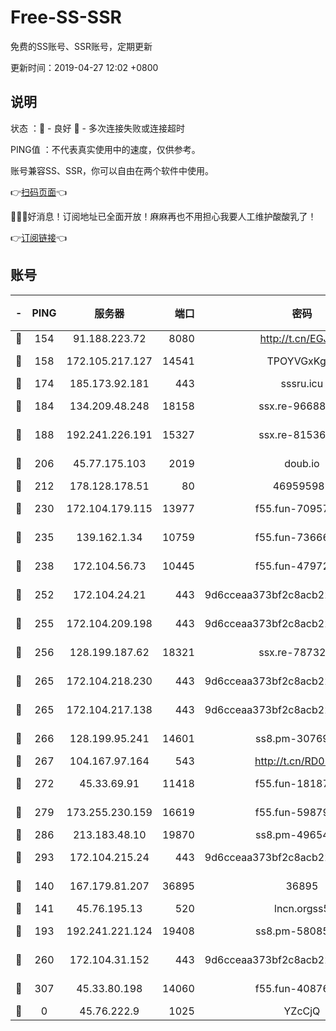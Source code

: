 # Free-SS-SSR

免费的SS账号、SSR账号，定期更新

更新时间：2019-04-27 12:02 +0800

## 说明

状态     ：🙂 - 良好 🙁 - 多次连接失败或连接超时

PING值   ：不代表真实使用中的速度，仅供参考。

账号兼容SS、SSR，你可以自由在两个软件中使用。

👉[扫码页面](https://liesauer.github.io/Free-SS-SSR/)👈

🎉🎉🎉好消息！订阅地址已全面开放！麻麻再也不用担心我要人工维护酸酸乳了！

👉[订阅链接](https://www.liesauer.net/yogurt/subscribe?ACCESS_TOKEN=DAYxR3mMaZAsaqUb)👈

## 账号

|-|PING|服务器|端口|密码|加密方式|区域|
|:----:|:----:|:-----:|-----:|:----:|:----:|:----:|
|🙂|154|91.188.223.72|8080|http://t.cn/EGJIyrl|rc4-md5|RU|
|🙂|158|172.105.217.127|14541|TPOYVGxKglpi|aes-256-cfb|JP|
|🙂|174|185.173.92.181|443|sssru.icu|rc4-md5|RU|
|🙂|184|134.209.48.248|18158|ssx.re-96688655|aes-256-cfb|US|
|🙂|188|192.241.226.191|15327|ssx.re-81536491|aes-256-cfb|US|
|🙂|206|45.77.175.103|2019|doub.io|aes-128-ctr|SG|
|🙂|212|178.128.178.51|80|469595985|chacha20|US|
|🙂|230|172.104.179.115|13977|f55.fun-70957835|aes-256-cfb|SG|
|🙂|235|139.162.1.34|10759|f55.fun-73666722|aes-256-cfb|SG|
|🙂|238|172.104.56.73|10445|f55.fun-47972677|aes-256-cfb|SG|
|🙂|252|172.104.24.21|443|9d6cceaa373bf2c8acb22e60b6a58be6|aes-256-cfb|US|
|🙂|255|172.104.209.198|443|9d6cceaa373bf2c8acb22e60b6a58be6|aes-256-cfb|US|
|🙂|256|128.199.187.62|18321|ssx.re-78732980|aes-256-cfb|SG|
|🙂|265|172.104.218.230|443|9d6cceaa373bf2c8acb22e60b6a58be6|aes-256-cfb|US|
|🙂|265|172.104.217.138|443|9d6cceaa373bf2c8acb22e60b6a58be6|aes-256-cfb|US|
|🙂|266|128.199.95.241|14601|ss8.pm-30769440|aes-256-cfb|SG|
|🙂|267|104.167.97.164|543|http://t.cn/RD0D7sx|rc4-md5|CA|
|🙂|272|45.33.69.91|11418|f55.fun-18187901|aes-256-cfb|US|
|🙂|279|173.255.230.159|16619|f55.fun-59879054|aes-256-cfb|US|
|🙂|286|213.183.48.10|19870|ss8.pm-49654295|rc4-md5|RU|
|🙂|293|172.104.215.24|443|9d6cceaa373bf2c8acb22e60b6a58be6|aes-256-cfb|US|
|🙂|140|167.179.81.207|36895|36895|aes-256-cfb|JP|
|🙂|141|45.76.195.13|520|lncn.orgss5|rc4|JP|
|🙂|193|192.241.221.124|19408|ss8.pm-58085751|aes-256-cfb|US|
|🙂|260|172.104.31.152|443|9d6cceaa373bf2c8acb22e60b6a58be6|aes-256-cfb|US|
|🙂|307|45.33.80.198|14060|f55.fun-40876672|aes-256-cfb|US|
|🙁|0|45.76.222.9|1025|YZcCjQ|rc4-md5|JP|
